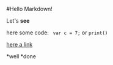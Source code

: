 #Hello Markdown!

Let's **see**

here some code: ` var c = 7;`
or `print()`


[here a link](www.microsoft.com)

*well
*done
